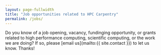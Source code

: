 ```yaml
---
layout: page-fullwidth
title: "Job opportunities related to HPC Carpentry"
permalink: /jobs/
---
```


Do you know of a job opening, vacancy, fundinging opportunity, or grants
related to high performance computing, scientific computing, or the work we are
doing? If so, please [email us](mailto:{{ site.contact }}) to let us know.
Thanks!
